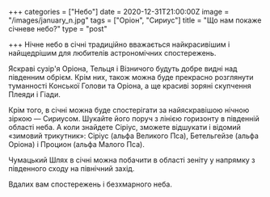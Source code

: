 +++
categories = ["Небо"]
date = 2020-12-31T21:00:00Z
image = "/images/january_n.jpg"
tags = ["Оріон", "Сириус"]
title = "Що нам покаже січневе небо?"
type = "post"

+++
Нічне небо в січні традиційно вважається найкрасивішим і найщедрішим для любителів астрономічних спостережень.

Яскраві сузір'я Оріона, Тельця і ​​Візничого будуть добре видні над південним обрієм. Крім них, також можна буде прекрасно розглянути туманності Конської Голови та Оріона, а ще красиві зоряні скупчення Плеяди і Гіади. 

Крім того, в січні можна буде спостерігати за найяскравішою нічною зіркою — Сириусом. Шукайте його поруч з лінією горизонту в південній області неба. А коли знайдете Сіріус, зможете відшукати і відомий «зимовий трикутник»: Сіріус (альфа Великого Пса), Бетельгейзе (альфа Оріона) і Процион (альфа Малого Пса).

Чумацький Шлях в січні можна побачити в області зеніту у напрямку з південного сходу на північний захід.

Вдалих вам спостережень і безхмарного неба.
